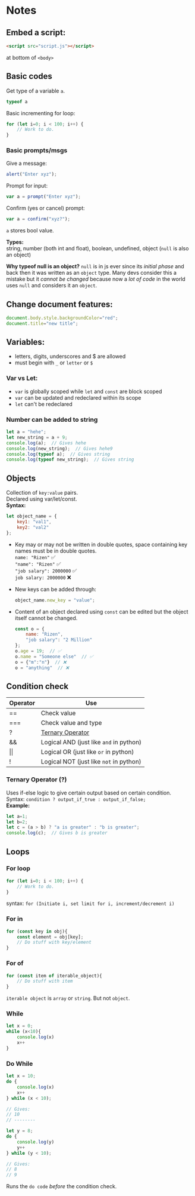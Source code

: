 # Notes

## Embed a script:
```html
<script src="script.js"></script>
```
at bottom of `<body>`

## Basic codes

Get type of a variable `a`.  
```js
typeof a
```  

Basic incrementing for loop:  
```js
for (let i=0; i < 100; i++) {
    // Work to do.
}
```


### Basic prompts/msgs
Give a message:  
```js
alert("Enter xyz");
```

Prompt for input:  
```js
var a = prompt("Enter xyz");
```

Confirm (yes or cancel) prompt:  
```js
var a = confirm("xyz?");
```  
`a` stores bool value.

**Types:**  
string, number (both int and float), boolean, undefined, object (`null` is also an object)

**Why typeof null is an object?**
`null` is in js ever since its *initial phase* and back then it was written as an `object` type. Many devs consider this a mistake but it *cannot be changed* because now a *lot of code* in the world uses `null` and considers it an `object`.

## Change document features:
```js
document.body.style.backgroundColor="red";
document.title="new title";
```

## Variables:
- letters, digits, underscores and $ are allowed
- must begin with `_` or `letter` or `$`

### Var vs Let:
- `var` is globally scoped while `let` and `const` are block scoped
- `var` can be updated and redeclared within its scope
- `let` can't be redeclared

### Number can be added to string
```js
let a = "hehe";
let new_string = a + 9;
console.log(a);  // Gives hehe
console.log(new_string);  // Gives hehe9
console.log(typeof a);  // Gives string
console.log(typeof new_string);  // Gives string
```

## Objects
Collection of `key:value` pairs.  
Declared using var/let/const.  
**Syntax:**
```js
let object_name = {
    key1: "val1",
    key2: "val2"
};
```

- Key may or may not be written in double quotes, space containing key names must be in double quotes.  
  `name: "Rizen"` ✅  
  `"name": "Rizen"` ✅  
  `"job salary": 2000000` ✅  
  `job salary: 2000000` ❌  
- New keys can be added through:  
  ```js
  object_name.new_key = "value";
  ```

- Content of an object declared using `const` can be edited but the object itself cannot be changed.
  ```js
  const o = {
      name: "Rizen",
      "job salary": "2 Million"
  };
  o.age = 19;  // ✅
  o.name = "Someone else"  // ✅
  o = {"m":"n"}  // ❌
  o = "anything"  // ❌
  ```

## Condition check

|Operator|Use|
|---|---|
|==|Check value|
|===|Check value and type|
|?|[Ternary Operator](#--Ternary-Operator)|
|&&|Logical AND (just like `and` in python)|
|\|\||Logical OR (just like `or` in python)|
|!|Logical NOT (just like `not` in python)|

### Ternary Operator (?)
Uses if-else logic to give certain output based on certain condition.  
Syntax: `condition ? output_if_true : output_if_false;`  
**Example:**  
```js
let a=1;
let b=2;
let c = (a > b) ? "a is greater" : "b is greater";
console.log(c);  // Gives b is greater
```

## Loops

### For loop

```js
for (let i=0; i < 100; i++) {
    // Work to do.
}
```  

syntax: `for (Initiate i, set limit for i, increment/decrement i)`  

### For in

```js
for (const key in obj){
    const element = obj[key];
    // Do stuff with key/element
}
```

### For of

```js
for (const item of iterable_object){
    // Do stuff with item
}
```

`iterable object` is `array` or `string`. But not `object`.


### While

```js
let x = 0; 
while (x<10){
    console.log(x)
    x++
}
```

### Do While
```js
let x = 10;
do {
    console.log(x)
    x++
} while (x < 10);

// Gives:
// 10
// --------

let y = 8;
do {
    console.log(y)
    y++
} while (y < 10);

// Gives:
// 8
// 9
```

Runs the `do code` *before* the condition check.